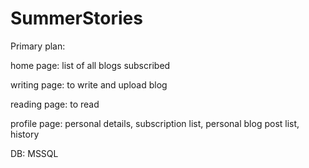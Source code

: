 # SummerStories
Primary plan:

home page: list of all blogs subscribed

writing page: to write and upload blog

reading page: to read

profile page: personal details, subscription list, personal blog post list, history

DB: MSSQL
